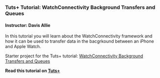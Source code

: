 ### Tuts+ Tutorial: WatchConnectivity Background Transfers and Queues

#### Instructor: Davis Allie

In this tutorial you will learn about the WatchConnectivity framework and how it can be used to transfer data in the bacgrkound between an iPhone and Apple Watch.

Starter project for the Tuts+ tutorial: [WatchConnectivity Background Transfers and Queues](http://code.tutsplus.com/tutorials/watchconnectivity-background-transfers-and-queues--cms-24699)

**Read this tutorial on [Tuts+](https://code.tutsplus.com)**
